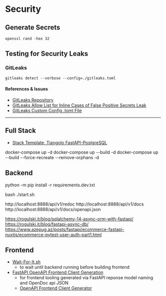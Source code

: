 # Security

## Generate Secrets

`openssl rand -hex 32`

## Testing for Security Leaks

### GitLeaks

    gitleaks detect --verbose --config=./gitleaks.toml

#### References & Issues

- [GitLeaks Repository](https://github.com/zricethezav/gitleaks)
- [GitLeaks Allow List for Inline Cases of False Positive Secrets Leak](https://github.com/zricethezav/gitleaks/issues/579)
- [GitLeaks Custom Config .toml File](https://github.com/zricethezav/gitleaks/issues/787)

---

## Full Stack

- [Stack Template, Tiangolo FastAPI-PostgreSQL](https://github.com/tiangolo/full-stack-fastapi-postgresql/blob/master/%7B%7Bcookiecutter.project_slug%7D%7D/README.md)

docker-compose up -d
docker-compose up --build -d
docker-compose up --build --force-recreate --remove-orphans -d

## Backend

python -m pip install -r requirements.dev.txt

bash ./start.sh

http://localhost:8888/api/v1/redoc
http://localhost:8888/api/v1/docs
http://localhost:8888/api/v1/docs/openapi.json


https://rogulski.it/blog/sqlalchemy-14-async-orm-with-fastapi/
https://rogulski.it/blog/fastapi-async-db/
https://www.azepug.az/posts/fastapi/ecommerce-fastapi-nuxtjs/ecommerce-pytest-user-auth-part1.html

## Frontend

- [Wait-For-It.sh](https://github.com/vishnubob/wait-for-it)
  - to wait until backend running before building frontend
- [FastAPI OpenAPI Frontend Client Generation](https://fastapi.tiangolo.com/advanced/generate-clients/)
  - for frontend tooling generated via FastAPI reponse model naming and OpenDoc api JSON
  - [OpenAPI Frontend Client Generator](https://github.com/ferdikoomen/openapi-typescript-codegen)
